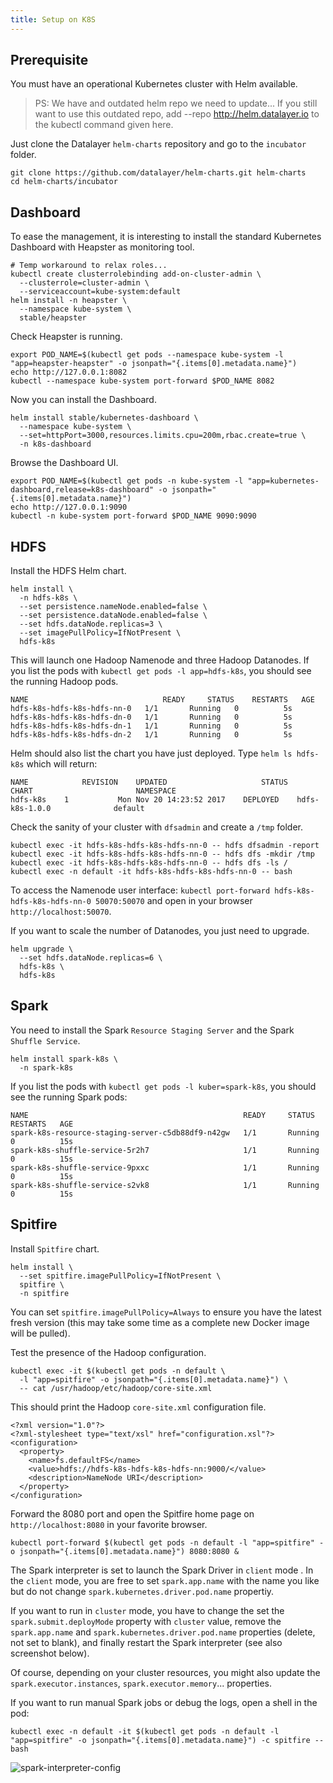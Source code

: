 ```yaml
---
title: Setup on K8S
---
```


## Prerequisite

You must have an operational Kubernetes cluster with Helm available.

> PS: We have and outdated helm repo we need to update...
> If you still want to use this outdated repo, add --repo http://helm.datalayer.io to the kubectl command given here.

Just clone the Datalayer `helm-charts` repository and go to the `incubator` folder.

```
git clone https://github.com/datalayer/helm-charts.git helm-charts
cd helm-charts/incubator
```

## Dashboard

To ease the management, it is interesting to install the standard Kubernetes Dashboard with Heapster as monitoring tool.

```
# Temp workaround to relax roles...
kubectl create clusterrolebinding add-on-cluster-admin \
  --clusterrole=cluster-admin \
  --serviceaccount=kube-system:default
helm install -n heapster \
  --namespace kube-system \
  stable/heapster
```

Check Heapster is running.

```
export POD_NAME=$(kubectl get pods --namespace kube-system -l "app=heapster-heapster" -o jsonpath="{.items[0].metadata.name}")
echo http://127.0.0.1:8082
kubectl --namespace kube-system port-forward $POD_NAME 8082
```

Now you can install the Dashboard.

```
helm install stable/kubernetes-dashboard \
  --namespace kube-system \
  --set=httpPort=3000,resources.limits.cpu=200m,rbac.create=true \
  -n k8s-dashboard
```

Browse the Dashboard UI.

```
export POD_NAME=$(kubectl get pods -n kube-system -l "app=kubernetes-dashboard,release=k8s-dashboard" -o jsonpath="{.items[0].metadata.name}")
echo http://127.0.0.1:9090
kubectl -n kube-system port-forward $POD_NAME 9090:9090
```

## HDFS

Install the HDFS Helm chart.

```
helm install \
  -n hdfs-k8s \
  --set persistence.nameNode.enabled=false \
  --set persistence.dataNode.enabled=false \
  --set hdfs.dataNode.replicas=3 \
  --set imagePullPolicy=IfNotPresent \
  hdfs-k8s
```

This will launch one Hadoop Namenode and three Hadoop Datanodes. If you list the pods with `kubectl get pods -l app=hdfs-k8s`, you should see the running Hadoop pods.

```
NAME                              READY     STATUS    RESTARTS   AGE
hdfs-k8s-hdfs-k8s-hdfs-nn-0   1/1       Running   0          5s
hdfs-k8s-hdfs-k8s-hdfs-dn-0   1/1       Running   0          5s
hdfs-k8s-hdfs-k8s-hdfs-dn-1   1/1       Running   0          5s
hdfs-k8s-hdfs-k8s-hdfs-dn-2   1/1       Running   0          5s
```

Helm should also list the chart you have just deployed. Type `helm ls hdfs-k8s` which will return:

```
NAME         	REVISION	UPDATED                 	STATUS  	CHART                     	NAMESPACE
hdfs-k8s   	1       	Mon Nov 20 14:23:52 2017	DEPLOYED	hdfs-k8s-1.0.0          	default  
```

Check the sanity of your cluster with `dfsadmin` and create a `/tmp` folder.

```
kubectl exec -it hdfs-k8s-hdfs-k8s-hdfs-nn-0 -- hdfs dfsadmin -report
kubectl exec -it hdfs-k8s-hdfs-k8s-hdfs-nn-0 -- hdfs dfs -mkdir /tmp
kubectl exec -it hdfs-k8s-hdfs-k8s-hdfs-nn-0 -- hdfs dfs -ls /
kubectl exec -n default -it hdfs-k8s-hdfs-k8s-hdfs-nn-0 -- bash
```

To access the Namenode user interface: `kubectl port-forward hdfs-k8s-hdfs-k8s-hdfs-nn-0 50070:50070` and open in your browser `http://localhost:50070`.

If you want to scale the number of Datanodes, you just need to upgrade.

```
helm upgrade \
  --set hdfs.dataNode.replicas=6 \
  hdfs-k8s \
  hdfs-k8s
```

## Spark

You need to install the Spark `Resource Staging Server` and the Spark `Shuffle Service`.

```
helm install spark-k8s \
  -n spark-k8s
```

If you list the pods with `kubectl get pods -l kuber=spark-k8s`, you should see the running Spark pods:

```
NAME                                                READY     STATUS    RESTARTS   AGE
spark-k8s-resource-staging-server-c5db88df9-n42gw   1/1       Running   0          15s
spark-k8s-shuffle-service-5r2h7                     1/1       Running   0          15s
spark-k8s-shuffle-service-9pxxc                     1/1       Running   0          15s
spark-k8s-shuffle-service-s2vk8                     1/1       Running   0          15s
```

## Spitfire

Install `Spitfire` chart.

```
helm install \
  --set spitfire.imagePullPolicy=IfNotPresent \
  spitfire \
  -n spitfire
```

You can set `spitfire.imagePullPolicy=Always` to ensure you have the latest fresh version (this may take some time as a complete new Docker image will be pulled).

Test the presence of the Hadoop configuration.

```
kubectl exec -it $(kubectl get pods -n default \
  -l "app=spitfire" -o jsonpath="{.items[0].metadata.name}") \
  -- cat /usr/hadoop/etc/hadoop/core-site.xml
```

This should print the Hadoop `core-site.xml` configuration file.

```
<?xml version="1.0"?>
<?xml-stylesheet type="text/xsl" href="configuration.xsl"?>
<configuration>
  <property>
    <name>fs.defaultFS</name>
    <value>hdfs://hdfs-k8s-hdfs-k8s-hdfs-nn:9000/</value>
    <description>NameNode URI</description>
  </property>
</configuration>
```

Forward the 8080 port and open the Spitfire home page on `http://localhost:8080` in your favorite browser.

```
kubectl port-forward $(kubectl get pods -n default -l "app=spitfire" -o jsonpath="{.items[0].metadata.name}") 8080:8080 &
```

The Spark interpreter is set to launch the Spark Driver in `client` mode . In the `client` mode, you are free to set `spark.app.name` with the name you like but do not change `spark.kubernetes.driver.pod.name` propertiy.

If you want to run in `cluster` mode, you have to change the set the `spark.submit.deployMode` property with `cluster` value, remove the `spark.app.name` and `spark.kubernetes.driver.pod.name` properties (delete, not set to blank), and finally restart the Spark interpreter (see also screenshot below).

Of course, depending on your cluster resources, you might also update the `spark.executor.instances`, `spark.executor.memory`... properties.

If you want to run manual Spark jobs or debug the logs, open a shell in the pod:

```
kubectl exec -n default -it $(kubectl get pods -n default -l "app=spitfire" -o jsonpath="{.items[0].metadata.name}") -c spitfire -- bash
```

![spark-interpreter-config](/images/docker/spark-interpreter-config.png "spark-interpreter-config")

